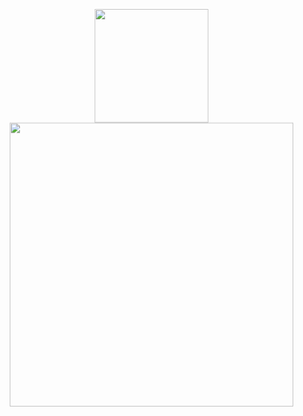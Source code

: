 <p align="center">
<img width="200" src="[![Typing SVG](https://readme-typing-svg.demolab.com?font=&weight=300&size=15&pause=1000&color=C7F0F7&center=true&width=435&lines=oh+in+a+blink+gone+.)](https://git.io/typing-svg)
</p>


<p align="center">
<img width=500 src="https://github.com/user-attachments/assets/9b4f1754-5ac5-4c09-8787-85c79c6d525d"
</p>

<p align="center">
<img width="200" src="[![Typing SVG](https://readme-typing-svg.demolab.com?font=&weight=300&size=15&duration=1&pause=1000&color=CAF6F7&center=true&width=435&lines=sign+my+atabook+if+u+want...)](https://git.io/typing-svg)
</p>
